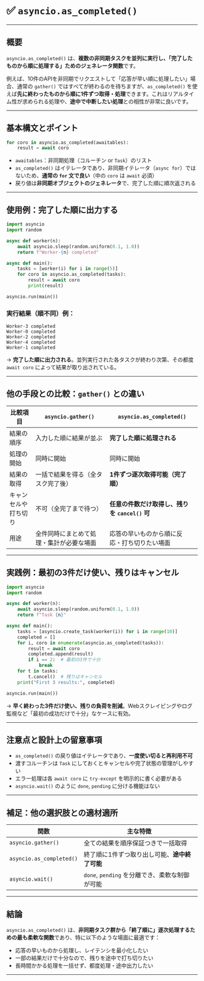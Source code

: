 
# ✅ `asyncio.as_completed()` 

---

## 概要

`asyncio.as_completed()` は、**複数の非同期タスクを並列に実行し、「完了したものから順に処理する」ためのジェネレータ関数**です。

例えば、10件のAPIを非同期でリクエストして「応答が早い順に処理したい」場合、通常の `gather()` ではすべてが終わるのを待ちますが、`as_completed()` を使えば**先に終わったものから順に1件ずつ取得・処理**できます。これはリアルタイム性が求められる処理や、**途中で中断したい処理**との相性が非常に良いです。

---

## 基本構文とポイント

```python
for coro in asyncio.as_completed(awaitables):
    result = await coro
```

* `awaitables`：非同期処理（コルーチン or `Task`）のリスト
* `as_completed()` はイテレータであり、非同期イテレータ（`async for`）ではないため、**通常の `for` 文で良い**（中の `coro` は `await` 必須）
* 戻り値は**非同期オブジェクトのジェネレータ**で、完了した順に順次返される

---

## 使用例：完了した順に出力する

```python
import asyncio
import random

async def worker(n):
    await asyncio.sleep(random.uniform(0.1, 1.0))
    return f"Worker-{n} completed"

async def main():
    tasks = [worker(i) for i in range(5)]
    for coro in asyncio.as_completed(tasks):
        result = await coro
        print(result)

asyncio.run(main())
```

### 実行結果（順不同）例：

```
Worker-3 completed
Worker-0 completed
Worker-2 completed
Worker-4 completed
Worker-1 completed
```

→ **完了した順に出力される**。並列実行された各タスクが終わり次第、その都度 `await coro` によって結果が取り出されている。

---

## 他の手段との比較：`gather()` との違い

| 比較項目       | `asyncio.gather()`   | `asyncio.as_completed()`        |
| ---------- | -------------------- | ------------------------------- |
| 結果の順序      | 入力した順に結果が並ぶ          | **完了した順に処理される**                 |
| 処理の開始      | 同時に開始                | 同時に開始                           |
| 結果の取得      | 一括で結果を得る（全タスク完了後）    | **1件ずつ逐次取得可能（完了順）**             |
| キャンセルや打ち切り | 不可（全完了まで待つ）          | **任意の件数だけ取得し、残りを `cancel()` 可** |
| 用途         | 全件同時にまとめて処理・集計が必要な場面 | 応答の早いものから順に反応・打ち切りたい場面          |

---

## 実践例：最初の3件だけ使い、残りはキャンセル

```python
import asyncio
import random

async def worker(n):
    await asyncio.sleep(random.uniform(0.1, 1.0))
    return f"Task {n}"

async def main():
    tasks = [asyncio.create_task(worker(i)) for i in range(10)]
    completed = []
    for i, coro in enumerate(asyncio.as_completed(tasks)):
        result = await coro
        completed.append(result)
        if i == 2:  # 最初の3件で十分
            break
    for t in tasks:
        t.cancel()  # 残りはキャンセル
    print("First 3 results:", completed)

asyncio.run(main())
```

→ **早く終わった3件だけ使い、残りの負荷を削減**。Webスクレイピングやログ監視など「最初の成功だけで十分」なケースに有効。

---

## 注意点と設計上の留意事項

* `as_completed()` の戻り値はイテレータであり、**一度使い切ると再利用不可**
* 渡すコルーチンは `Task` にしておくとキャンセルや完了状態の管理がしやすい
* エラー処理は各 `await coro` に `try-except` を明示的に書く必要がある
* `asyncio.wait()` のように `done`, `pending` に分ける機能はない

---

## 補足：他の選択肢との適材適所

| 関数                       | 主な特徴                             |
| ------------------------ | -------------------------------- |
| `asyncio.gather()`       | 全ての結果を順序保証つきで一括取得                |
| `asyncio.as_completed()` | 終了順に1件ずつ取り出し可能、**途中終了可能**        |
| `asyncio.wait()`         | `done`, `pending` を分離でき、柔軟な制御が可能 |

---

## 結論

`asyncio.as_completed()` は、**非同期タスク群から「終了順に」逐次処理するための最も柔軟な関数**であり、特に以下のような場面に最適です：

* 応答の早いものから処理し、レイテンシを最小化したい
* 一部の結果だけで十分なので、残りを途中で打ち切りたい
* 長時間かかる処理を一括せず、都度処理・途中出力したい

---

